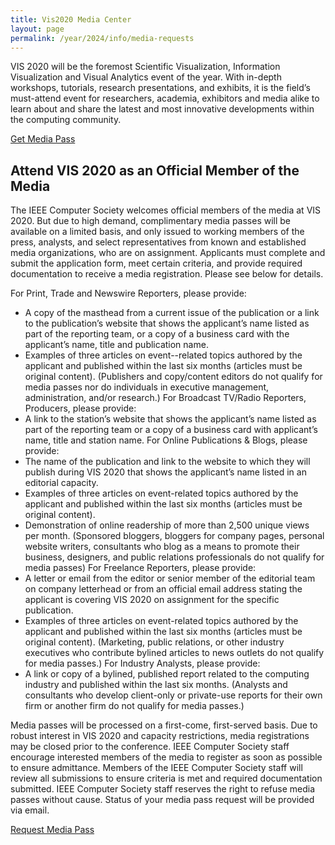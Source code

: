 ```yaml
---
title: Vis2020 Media Center
layout: page
permalink: /year/2024/info/media-requests
---
```


VIS 2020 will be the foremost Scientific Visualization, Information Visualization and Visual Analytics event of the year. With in-depth workshops, tutorials, research presentations, and exhibits, it is the field’s must-attend event for researchers, academia, exhibitors and media alike to learn about and share the latest and most innovative developments within the computing community.

[Get Media Pass](https://docs.google.com/forms/d/e/1FAIpQLSe3TQrdNbH3IhrVejjQgNIAJdj9egIebaVZ4oeaJtc2ZqSZnw/viewform?vc=0&c=0&w=1&flr=0&gxids=7628)

## Attend VIS 2020 as an Official Member of the Media
The IEEE Computer Society welcomes official members of the media at VIS 2020. But due to high demand, complimentary media passes will be available on a limited basis, and only issued to working members of the press, analysts, and select representatives from known and established media organizations, who are on assignment.
Applicants must complete and submit the application form, meet certain criteria, and provide required documentation to receive a media registration. Please see below for details.

For Print, Trade and Newswire Reporters, please provide:

* A copy of the masthead from a current issue of the publication or a link to the publication’s website that shows the applicant’s name listed as part of the reporting team, or a copy of a business card with the applicant’s name, title and publication name.
* Examples of three articles on event--related topics authored by the applicant and published within the last six months (articles must be original content).
(Publishers and copy/content editors do not qualify for media passes nor do individuals in executive management, administration, and/or research.)
For Broadcast TV/Radio Reporters, Producers, please provide:
* A link to the station’s website that shows the applicant’s name listed as part of the reporting team or a copy of a business card with applicant’s name, title and station name.
For Online Publications & Blogs, please provide:
* The name of the publication and link to the website to which they will publish during VIS 2020 that shows the applicant’s name listed in an editorial capacity.
* Examples of three articles on event-related topics authored by the applicant and published within the last six months (articles must be original content). 
* Demonstration of online readership of more than 2,500 unique views per month.
(Sponsored bloggers, bloggers for company pages, personal website writers, consultants who blog as a means to promote their business, designers, and public relations professionals do not qualify for media passes)
For Freelance Reporters, please provide: 
* A letter or email from the editor or senior member of the editorial team on company letterhead or from an official email address stating the applicant is covering VIS 2020 on assignment for the specific publication.
* Examples of three articles on event-related topics authored by the applicant and published within the last six months (articles must be original content). 
(Marketing, public relations, or other industry executives who contribute bylined articles to news outlets do not qualify for media passes.)
For Industry Analysts, please provide:
* A link or copy of a bylined, published report related to the computing industry and published within the last six months.
(Analysts and consultants who develop client-only or private-use reports for their own firm or another firm do not qualify for media passes.) 

Media passes will be processed on a first-come, first-served basis. Due to robust interest in VIS 2020 and capacity restrictions, media registrations may be closed prior to the conference. IEEE Computer Society staff encourage interested members of the media to register as soon as possible to ensure admittance. 
Members of the IEEE Computer Society staff will review all submissions to ensure criteria is met and required documentation submitted. IEEE Computer Society staff reserves the right to refuse media passes without cause.  Status of your media pass request will be provided via email. 

[Request Media Pass](https://docs.google.com/forms/d/e/1FAIpQLSe3TQrdNbH3IhrVejjQgNIAJdj9egIebaVZ4oeaJtc2ZqSZnw/viewform?vc=0&c=0&w=1&flr=0&gxids=7628)
